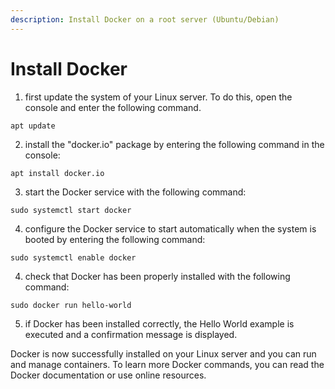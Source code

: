 ```yaml
---
description: Install Docker on a root server (Ubuntu/Debian)
---
```


# Install Docker

1. first update the system of your Linux server. To do this, open the console and enter the following command.

```
apt update
```

2. install the "docker.io" package by entering the following command in the console:

```
apt install docker.io
```

3. start the Docker service with the following command:

```
sudo systemctl start docker
```

4. configure the Docker service to start automatically when the system is booted by entering the following command:

```
sudo systemctl enable docker
```

4. check that Docker has been properly installed with the following command:&#x20;

```
sudo docker run hello-world
```

5. if Docker has been installed correctly, the Hello World example is executed and a confirmation message is displayed.

Docker is now successfully installed on your Linux server and you can run and manage containers. To learn more Docker commands, you can read the Docker documentation or use online resources.
